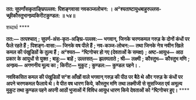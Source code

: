 **तत: सुपर्णांसकृताङ्घ्रिपल्लव:** **पिशङ्गवासा नवकञ्जलोचन: ।** **अ²श्यताष्टायुधबाहुरुल्लस-** **च्छ्रीकौस्तुभानघ्र्यकिरीटकुण्डल: ॥ ५४॥** 

शब्दार्थ **** 

**तत:—** **तत्पश्चात्** **; सुपर्ण-अंस-कृत-अङ्घ्रि-पल्लव:—** **भगवान्, जिनके चरणकमल गरुड़ के दोनों कंधों पर फैले रहते हैं** **;** **पिशङ्ग-वासा:—** **जिनके वष पीले हैं** **; नव-कञ्ज-लोचन:—** **तथा जिनके नेत्र नवीन खिले कमल की पंखुडिय़ों के तुल्य हैं** **;** **अ²श्यत—** **²ष्टिगोचर हो गए (देवताओं के समक्ष)** **; अष्ट-आयुध—** **आठ प्रकार के आयुधों से युक्त** **; बाहु:—** **बाहें** **; उल्लसत्—** **झलमलाते** **; श्री—** **लक्ष्मी** **; कौस्तुभ—** **कौस्तुभ मणि** **; अनघ्र्य—** **अगणनीय मूल्य का** **; किरीट—** **मुकुट** **; कुण्डल:—** **कुण्डल** **पहने।** **.** 

**नवविकसित कमल की पंखुडिय़ों स²श आँखों वाले भगवान् गरुड़ की पीठ पर बैठे थे** **और गरुड़ के कंधों पर अपने चरणकमल फैलाये थे। वे पीत वष धारण किये, कौस्तुभ मणि** **तथा लक्ष्मीजी से सुसज्जित एवं अमूल्य मुकुट तथा कुण्डल पहने अपनी आठों भुजाओं में** **विविध आयुध धारण किये देवताओं को ²ष्टिगोचर हुए।** **** 